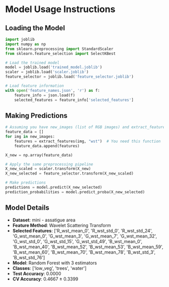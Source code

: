 # Model Usage Instructions

## Loading the Model
```python
import joblib
import numpy as np
from sklearn.preprocessing import StandardScaler
from sklearn.feature_selection import SelectKBest

# Load the trained model
model = joblib.load('trained_model.joblib')
scaler = joblib.load('scaler.joblib')
feature_selector = joblib.load('feature_selector.joblib')

# Load feature information
with open('feature_names.json', 'r') as f:
    feature_info = json.load(f)
    selected_features = feature_info['selected_features']
```

## Making Predictions
```python
# Assuming you have new_images (list of RGB images) and extract_features function
feature_data = []
for img in new_images:
    features = extract_features(img, "wst")  # You need this function
    feature_data.append(features)

X_new = np.array(feature_data)

# Apply the same preprocessing pipeline
X_new_scaled = scaler.transform(X_new)
X_new_selected = feature_selector.transform(X_new_scaled)

# Make predictions
predictions = model.predict(X_new_selected)
prediction_probabilities = model.predict_proba(X_new_selected)
```

## Model Details
- **Dataset**: mini - assatigue area
- **Feature Method**: Wavelet Scattering Transform
- **Selected Features**: ['R_wst_mean_0', 'R_wst_std_0', 'R_wst_std_24', 'G_wst_mean_0', 'G_wst_mean_3', 'G_wst_mean_7', 'G_wst_mean_32', 'G_wst_std_0', 'G_wst_std_15', 'G_wst_std_49', 'B_wst_mean_0', 'B_wst_mean_40', 'B_wst_mean_52', 'B_wst_mean_53', 'B_wst_mean_59', 'B_wst_mean_60', 'B_wst_mean_70', 'B_wst_mean_78', 'B_wst_std_3', 'B_wst_std_76']
- **Model**: Random Forest with 3 estimators
- **Classes**: ['low_veg', 'trees', 'water']
- **Test Accuracy**: 0.0000
- **CV Accuracy**: 0.4667 ± 0.3399
